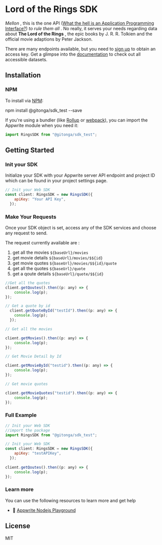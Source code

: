 # Lord of the Rings SDK

 *Mellon* , this is the one API ([What the hell is an Application Programming Interface?](https://the-one-api.dev/documentation#1))  *to rule them all* . No really, it serves your needs regarding data about  **The Lord of the Rings** , the epic books by J. R. R. Tolkien and the official movie adaptions by Peter Jackson.

There are many endpoints available, but you need to [sign up](https://the-one-api.dev/sign-up) to obtain an access key. Get a glimpse into the [documentation](https://the-one-api.dev/documentation) to check out all accessible datasets.

## Installation

### NPM

To install via [NPM](https://www.npmjs.com/):

npm install @gitonga/sdk_test --save

If you're using a bundler (like [Rollup](https://rollupjs.org/) or [webpack](https://webpack.js.org/)), you can import the Appwrite module when you need it:

```js
import RingsSDK from "@gitonga/sdk_test";
```

## Getting Started

### Init your SDK

Initialize your SDK with your Appwrite server API endpoint and project ID which can be found in your project settings page.

```js
// Init your Web SDK
const client: RingsSDK = new RingsSDK({
    apiKey: "Your API Key",
  });
```

### Make Your Requests

Once your SDK object is set, access any of the SDK services and choose any request to send. 

The request currently available are :

1. get all the movies `${baseUrl}/movies`
2. get movie details `${baseUrl}/movies/$${id}`
3. get movie quotes `${baseUrl}/movies/$${id}/quote`
4. get all the quotes `${baseUrl}/quote`
5. get a qoute details `${baseUrl}/quote/$${id}`

```js
//Get all the quotes
client.getQoutes().then((p: any) => {
    console.log(p);
}); 

// Get a quote by id 
  client.getQuoteById("testId").then((p: any) => {
    console.log(p);
  });

// Get all the movies 

client.getMovies().then((p: any) => {
    console.log(p);
}); 

// Get Movie Detail by Id

client.getMovieById("testid").then((p: any) => {
    console.log(p);
}); 

// Get movie quotes

client.getMovieQuotes("testid").then((p: any) => {
    console.log(p);
}); 

```

### Full Example

```js
// Init your Web SDK
//import the package
import RingsSDK from "@gitonga/sdk_test";

// Init your Web SDK
const client: RingsSDK = new RingsSDK({
    apiKey: "testAPIKey",
  });
  
client.getQoutes().then((p: any) => {
    console.log(p);
}); 
```

### Learn more

You can use the following resources to learn more and get help

- 🚂 [Appwrite Nodejs Playground](https://github.com/Gabkings/sdk_test)

## License

MIT
